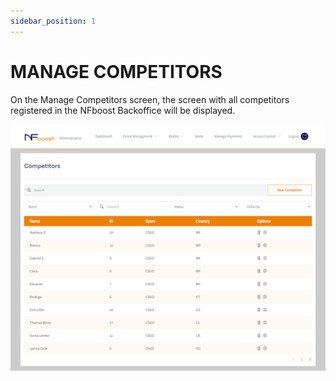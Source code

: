```yaml
---
sidebar_position: 1
---
```


# MANAGE COMPETITORS

On the Manage Competitors screen, the screen with all competitors registered in the NFboost Backoffice will be displayed.

![1](/img/printcompetidor.png)
